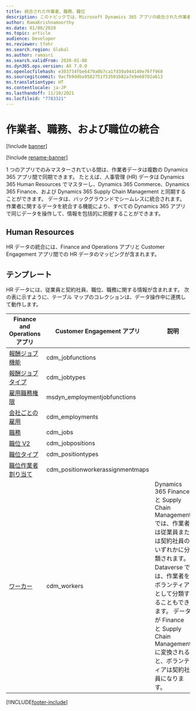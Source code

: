 ```yaml
---
title: 統合された作業者、職務、職位
description: このトピックでは、Microsoft Dynamics 365 アプリの統合された作業者データに関する情報を提供します。
author: RamaKrishnamoorthy
ms.date: 01/08/2020
ms.topic: article
audience: Developer
ms.reviewer: tfehr
ms.search.region: Global
ms.author: ramasri
ms.search.validFrom: 2020-01-08
ms.dyn365.ops.version: AX 7.0.0
ms.openlocfilehash: e303734fbe6479a0b7ca1fd39a944140e76ff960
ms.sourcegitcommit: 9acfb9ddba9582751f53501b82a7e9e60702a613
ms.translationtype: HT
ms.contentlocale: ja-JP
ms.lasthandoff: 11/10/2021
ms.locfileid: "7783321"
---
```

# <a name="integrated-worker-job-and-position"></a>作業者、職務、および職位の統合

[!include [banner](../../includes/banner.md)]

[!include [rename-banner](~/includes/cc-data-platform-banner.md)]

1 つのアプリでのみマスターされている間は、作業者データは複数の Dynamics 365 アプリ間で同期できます。 たとえば、人事管理 (HR) データは Dynamics 365 Human Resources でマスターし、Dynamics 365 Commerce、Dynamics 365 Finance、および Dynamics 365 Supply Chain Management と同期することができます。 データは、バックグラウンドでシームレスに統合されます。 作業者に関するデータを統合する機能により、すべての Dynamics 365 アプリで同じデータを操作して、情報を包括的に把握することができます。

## <a name="human-resources"></a>Human Resources

HR データの統合には、Finance and Operations アプリと Customer Engagement アプリ間での HR データのマッピングが含まれます。

## <a name="templates"></a>テンプレート

HR データには、従業員と契約社員、職位、職務に関する情報が含まれます。 次の表に示すように、テーブル マップのコレクションは、データ操作中に連携して動作します。

Finance and Operations アプリ | Customer Engagement アプリ     | 説明
|-----------------------------|----------------------------------|-------------|
[報酬ジョブ機能](mapping-reference.md#105) | cdm_jobfunctions | |
[報酬ジョブ タイプ](mapping-reference.md#108) | cdm_jobtypes | |
[雇用職務権限](mapping-reference.md#225) | msdyn_employmentjobfunctions | |
[会社ごとの雇用](mapping-reference.md#104) | cdm_employments | |
[職務](mapping-reference.md#107) | cdm_jobs | |
[職位 V2](mapping-reference.md#106) | cdm_jobpositions | |
[職位タイプ](mapping-reference.md#110) | cdm_positiontypes | |
[職位作業者割り当て](mapping-reference.md#111) | cdm_positionworkerassignmentmaps | |
[ワーカー](mapping-reference.md#113) | cdm_workers | Dynamics 365 Finance と Supply Chain Management では、作業者は従業員または契約社員のいずれかに分類されます。 Dataverse では、作業者をボランティアとして分類することもできます。 データが Finance と Supply Chain Management に変換されると、ボランティアは契約社員になります。 |

[!INCLUDE[footer-include](../../../../includes/footer-banner.md)]
